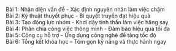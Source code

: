 Bài 1: Nhận diện vấn đề - Xác định nguyên nhân làm việc chậm  
Bài 2: Kỹ thuật thuyết phục - Bí quyết truyền đạt hiệu quả  
Bài 3: Tạo động lực nhóm - Khơi dậy tinh thần làm việc hăng say  
Bài 4: Phân chia công việc thông minh - Đảm bảo hiệu quả tối đa  
Bài 5: Công cụ hỗ trợ - Ứng dụng công nghệ để tăng tốc độ  
Bài 6: Tổng kết khóa học – Tóm gọn kỹ năng và thực hành ngay